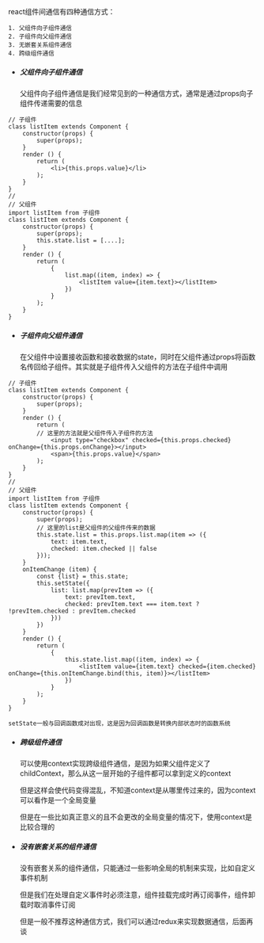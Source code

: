 react组件间通信有四种通信方式：

    1. 父组件向子组件通信
    2. 子组件向父组件通信
    3. 无嵌套关系组件通信
    4. 跨级组件通信
    
- ##### 父组件向子组件通信


    父组件向子组件通信是我们经常见到的一种通信方式，通常是通过props向子组件传递需要的信息
```
// 子组件
class listItem extends Component {
    constructor(props) {
        super(props);
    }
    render () {
        return (
            <li>{this.props.value}</li>
        );
    }
}
//
// 父组件
import listItem from 子组件
class listItem extends Component {
    constructor(props) {
        super(props);
        this.state.list = [....];
    }
    render () {
        return (
            {
                list.map((item, index) => {
                    <listItem value={item.text}></listItem>
                })
            }
        );
    }
}
```
- ##### 子组件向父组件通信


    在父组件中设置接收函数和接收数据的state，同时在父组件通过props将函数名传回给子组件。其实就是子组件传入父组件的方法在子组件中调用
```
// 子组件
class listItem extends Component {
    constructor(props) {
        super(props);
    }
    render () {
        return (
        // 这里的方法就是父组件传入子组件的方法
            <input type="checkbox" checked={this.props.checked} onChange={this.props.onChange}></input>
            <span>{this.props.value}</span>
        );
    }
}
//
// 父组件
import listItem from 子组件
class listItem extends Component {
    constructor(props) {
        super(props);
        // 这里的list是父组件的父组件传来的数据
        this.state.list = this.props.list.map(item => ({
            text: item.text,
            checked: item.checked || false
        }));
    }
    onItemChange (item) {
        const {list} = this.state;
        this.setState({
            list: list.map(prevItem => ({
                text: prevItem.text,
                checked: prevItem.text === item.text ? !prevItem.checked : prevItem.checked
            }))
        })
    }
    render () {
        return (
            {
                this.state.list.map((item, index) => {
                    <listItem value={item.text} checked={item.checked} onChange={this.onItemChange.bind(this, item)}></listItem>
                })
            }
        );
    }
}
```
    setState一般与回调函数成对出现，这是因为回调函数是转换内部状态时的函数系统

- ##### 跨级组件通信


    可以使用context实现跨级组件通信，是因为如果父组件定义了childContext，那么从这一层开始的子组件都可以拿到定义的context
    
    但是这样会使代码变得混乱，不知道context是从哪里传过来的，因为context可以看作是一个全局变量
    
    但是在一些比如真正意义的且不会更改的全局变量的情况下，使用context是比较合理的

- ##### 没有嵌套关系的组件通信


    没有嵌套关系的组件通信，只能通过一些影响全局的机制来实现，比如自定义事件机制
    
    但是我们在处理自定义事件时必须注意，组件挂载完成时再订阅事件，组件卸载时取消事件订阅
    
    但是一般不推荐这种通信方式，我们可以通过redux来实现数据通信，后面再谈
    
    

